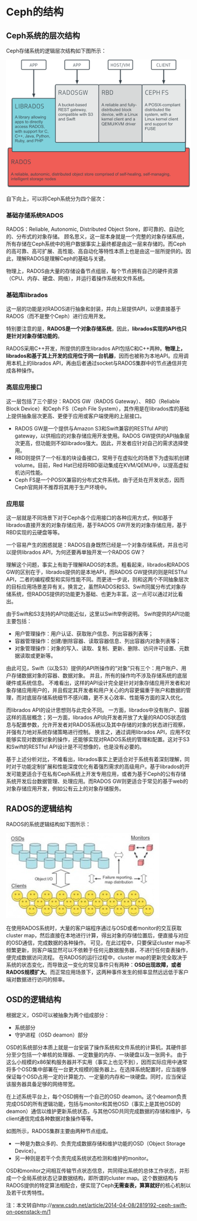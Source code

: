 # Ceph的结构
## Ceph系统的层次结构
Ceph存储系统的逻辑层次结构如下图所示：

![](pics/ceph_arch.png)

自下向上，可以将Ceph系统分为四个层次：
### 基础存储系统RADOS
RADOS：Reliable, Autonomic, Distributed Object Store，即可靠的、自动化的、分布式的对象存储。
顾名思义，这一层本身就是一个完整的对象存储系统，所有存储在Ceph系统中的用户数据事实上最终都是由这一层来存储的。而Ceph的高可靠、高可扩展、高性能、高自动化等特性本质上也是由这一层所提供的。因此，理解RADOS是理解Ceph的基础与关键。

物理上，RADOS由大量的存储设备节点组层，每个节点拥有自己的硬件资源（CPU、内存、硬盘、网络），并运行着操作系统和文件系统。

### 基础库librados 
这一层的功能是对RADOS进行抽象和封装，并向上层提供API，以便直接基于RADOS（而不是整个Ceph）进行应用开发。

特别要注意的是，**RADOS是一个对象存储系统**，因此，**librados实现的API也只是针对对象存储功能的**。

RADOS采用C++开发，所提供的原生librados API包括C和C++两种。**物理上，librados和基于其上开发的应用位于同一台机器**，因而也被称为本地API。应用调用本机上的librados API，再由后者通过socket与RADOS集群中的节点通信并完成各种操作。

### 高层应用接口
这一层包括了三个部分：RADOS GW（RADOS Gateway）、 RBD（Reliable Block Device）和Ceph FS（Ceph File System），其作用是在librados库的基础上提供抽象层次更高、更便于应用或客户端使用的上层接口。
* RADOS GW是一个提供与Amazon S3和Swift兼容的RESTful API的gateway，以供相应的对象存储应用开发使用。RADOS GW提供的API抽象层次更高，但功能则不如librados强大。因此，开发者应针对自己的需求选择使用。
* RBD则提供了一个标准的块设备接口，常用于在虚拟化的场景下为虚拟机创建volume。目前，Red Hat已经将RBD驱动集成在KVM/QEMU中，以提高虚拟机访问性能。
* Ceph FS是一个POSIX兼容的分布式文件系统。由于还处在开发状态，因而Ceph官网并不推荐将其用于生产环境中。

### 应用层
这一层就是不同场景下对于Ceph各个应用接口的各种应用方式，例如基于librados直接开发的对象存储应用，基于RADOS GW开发的对象存储应用，基于RBD实现的云硬盘等等。

一个容易产生的困惑就是：RADOS自身既然已经是一个对象存储系统，并且也可以提供librados API，为何还要再单独开发一个RADOS GW？

理解这个问题，事实上有助于理解RADOS的本质。粗看起来，librados和RADOS GW的区别在于，librados提供的是本地API，而RADOS GW提供的则是RESTful API，二者的编程模型和实际性能不同。而更进一步说，则和这两个不同抽象层次的目标应用场景差异有关。换言之，虽然RADOS和S3、Swift同属分布式对象存储系统，但RADOS提供的功能更为基础、也更为丰富。这一点可以通过对比看出。

由于Swift和S3支持的API功能近似，这里以Swift举例说明。
Swift提供的API功能主要包括：
* 用户管理操作：用户认证、获取账户信息、列出容器列表等；
* 容器管理操作：创建/删除容器、读取容器信息、列出容器内对象列表等；
* 对象管理操作：对象的写入、读取、复制、更新、删除、访问许可设置、元数据读取或更新等。

由此可见，Swift（以及S3）提供的API所操作的“对象”只有三个：用户账户、用户存储数据对象的容器、数据对象。
并且，所有的操作均不涉及存储系统的底层硬件或系统信息。
不难看出，这样的API设计完全是针对对象存储应用开发者和对象存储应用用户的，并且假定其开发者和用户关心的内容更偏重于账户和数据的管理，而对底层存储系统细节不感兴趣，更不关心效率、性能等方面的深入优化。 

而librados API的设计思想则与此完全不同。
一方面，librados中没有账户、容器这样的高层概念；另一方面，librados API向开发者开放了大量的RADOS状态信息与配置参数，允许开发者对RADOS系统以及其中存储的对象的状态进行观察，并强有力地对系统存储策略进行控制。
换言之，通过调用librados API，应用不仅能够实现对数据对象的操作，还能够实现对RADOS系统的管理和配置。这对于S3和Swift的RESTful API设计是不可想像的，也是没有必要的。 

基于上述分析对比，不难看出，librados事实上更适合对于系统有着深刻理解，同时对于功能定制扩展和性能深度优化有着强烈需求的高级用户。基于librados的开发可能更适合于在私有Ceph系统上开发专用应用，或者为基于Ceph的公有存储系统开发后台数据管理、处理应用。而RADOS GW则更适合于常见的基于web的对象存储应用开发，例如公有云上的对象存储服务。 

## RADOS的逻辑结构
RADOS的系统逻辑结构如下图所示：

![](pics/rados.jpg)

在使用RADOS系统时，大量的客户端程序通过与OSD或者monitor的交互获取cluster map，然后直接在本地进行计算，得出对象的存储位置后，便直接与对应的OSD通信，完成数据的各种操作。
可见，在此过程中，只要保证cluster map不频繁更新，则客户端显然可以不依赖于任何元数据服务器，不进行任何查表操作，便完成数据访问流程。
在RADOS的运行过程中，cluster map的更新完全取决于系统的状态变化，而导致这一变化的常见事件只有两种：**OSD出现故障，或者RADOS规模扩大**。而正常应用场景下，这两种事件发生的频率显然远远低于客户端对数据进行访问的频率。 

## OSD的逻辑结构
根据定义，OSD可以被抽象为两个组成部分：
* 系统部分
* 守护进程（OSD deamon）部分 

OSD的系统部分本质上就是一台安装了操作系统和文件系统的计算机，其硬件部分至少包括一个单核的处理器、一定数量的内存、一块硬盘以及一张网卡。 
由于这么小规模的x86架构服务器并不实用（事实上也见不到），因而实际应用中通常将多个OSD集中部署在一台更大规模的服务器上。在选择系统配置时，应当能够保证每个OSD占用一定的计算能力、一定量的内存和一块硬盘。同时，应当保证该服务器具备足够的网络带宽。

在上述系统平台上，每个OSD拥有一个自己的OSD deamon。这个deamon负责完成OSD的所有逻辑功能，包括与monitor和其他OSD（事实上是其他OSD的deamon）通信以维护更新系统状态，与其他OSD共同完成数据的存储和维护，与client通信完成各种数据对象操作等等。 

如图所示，RADOS集群主要由两种节点组成。
* 一种是为数众多的、负责完成数据存储和维护功能的OSD（Object Storage Device）。
* 另一种则是若干个负责完成系统状态检测和维护的monitor。

OSD和monitor之间相互传输节点状态信息，共同得出系统的总体工作状态，并形成一个全局系统状态记录数据结构，即所谓的cluster map。这个数据结构与RADOS提供的特定算法相配合，便实现了Ceph**无需查表，算算就好**的核心机制以及若干优秀特性。 

注：本文转自http://www.csdn.net/article/2014-04-08/2819192-ceph-swift-on-openstack-m/1